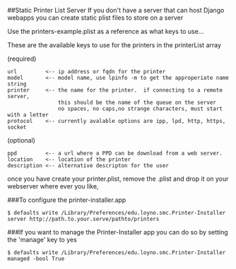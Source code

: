 ##Static Printer List Server
If you don't have a server that can host Django webapps you can create static plist files to store on a server  

Use the printers-example.plist as a reference as what keys to use...

These are the available keys to use for the printers in the printerList array
  
(required)  

	url  		<-- ip address or fqdn for the printer
	model		<-- model name, use lpinfo -m to get the approperiate name string
	printer 	<-- the name for the printer.  if connecting to a remote server, 
					this should be the name of the queue on the server
					no spaces, no caps,no strange characters, must start with a letter
	protocol	<--	currently avalable options are ipp, lpd, http, https, socket

(optional)

	ppd			<-- a url where a PPD can be download from a web server.
	location	<-- location of the printer
	description	<-- alternative descripton for the user


once you have create your printer.plist, remove the .plist and drop it on your webserver where ever you like, 

###To configure the printer-installer.app 
```
$ defaults write /Library/Preferences/edu.loyno.smc.Printer-Installer server http://path.to.your.serve/pathto/printers
```
###If you want to manage the Printer-Installer app you can do so by setting the 'manage' key to yes 

	$ defaults write /Library/Preferences/edu.loyno.smc.Printer-Installer managed -bool True 
	
	

